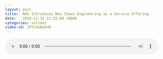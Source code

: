 ```yaml
---
layout: post
title:  AWS Introduces New Chaos Engineering as a Service Offering
date:   2020-12-15 21:25:00 +0000
categories: solidot
video-id: jPYcXuNohnM
---
```


<audio src="/assets/f4e18efa0bfd9c80e40d42cd4a941868.mp3" style="width: 100%;" controls></audio>

